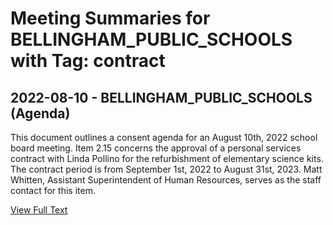 # Meeting Summaries for BELLINGHAM_PUBLIC_SCHOOLS with Tag: contract

## 2022-08-10 - BELLINGHAM_PUBLIC_SCHOOLS (Agenda)

This document outlines a consent agenda for an August 10th, 2022 school board meeting.  Item 2.15 concerns the approval of a personal services contract with Linda Pollino for the refurbishment of elementary science kits. The contract period is from September 1st, 2022 to August 31st, 2023. Matt Whitten, Assistant Superintendent of Human Resources, serves as the staff contact for this item.

[View Full Text](https://raw.githubusercontent.com/VoronoiPerspectives/WashingtonStateSchoolBoardExplorer/refs/heads/main/data/countries/usa/states/wa/counties/whatcom/school_boards/bellingham_public_schools/2022/2022-08-10-agenda.txt)

